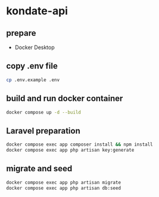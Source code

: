 # kondate-api

## prepare
- Docker Desktop

## copy .env file
```bash
cp .env.example .env
```

## build and run docker container
```bash
docker compose up -d --build
```

## Laravel preparation
```bash
docker compose exec app composer install && npm install
docker compose exec app php artisan key:generate
```

## migrate and seed
```bash
docker compose exec app php artisan migrate
docker compose exec app php artisan db:seed
```